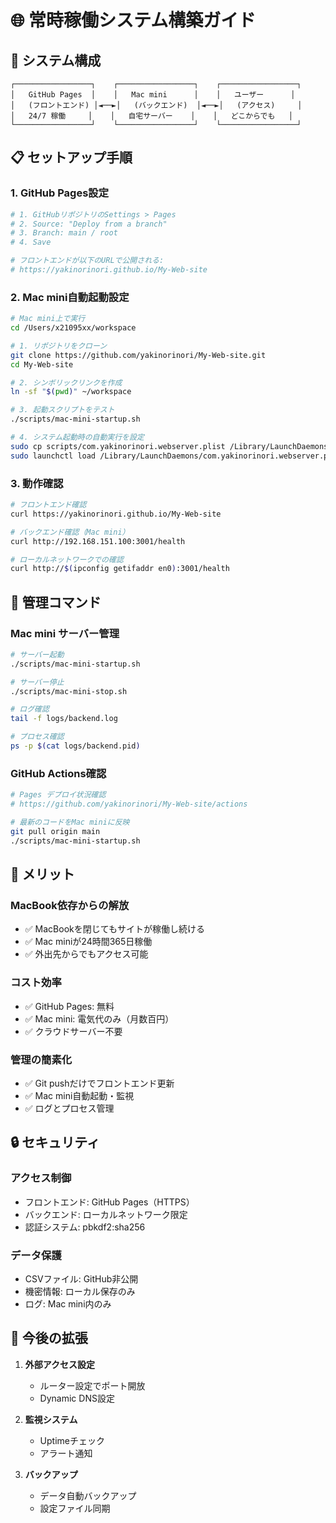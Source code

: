 # 🌐 常時稼働システム構築ガイド

## 🎯 **システム構成**

```
┌─────────────────┐    ┌─────────────────┐    ┌─────────────────┐
│   GitHub Pages  │    │   Mac mini      │    │   ユーザー      │
│   (フロントエンド) │◄──►│   (バックエンド)  │◄──►│   (アクセス)     │
│   24/7 稼働     │    │   自宅サーバー    │    │   どこからでも   │
└─────────────────┘    └─────────────────┘    └─────────────────┘
```

## 📋 **セットアップ手順**

### **1. GitHub Pages設定**
```bash
# 1. GitHubリポジトリのSettings > Pages
# 2. Source: "Deploy from a branch"
# 3. Branch: main / root
# 4. Save

# フロントエンドが以下のURLで公開される:
# https://yakinorinori.github.io/My-Web-site
```

### **2. Mac mini自動起動設定**
```bash
# Mac mini上で実行
cd /Users/x21095xx/workspace

# 1. リポジトリをクローン
git clone https://github.com/yakinorinori/My-Web-site.git
cd My-Web-site

# 2. シンボリックリンクを作成
ln -sf "$(pwd)" ~/workspace

# 3. 起動スクリプトをテスト
./scripts/mac-mini-startup.sh

# 4. システム起動時の自動実行を設定
sudo cp scripts/com.yakinorinori.webserver.plist /Library/LaunchDaemons/
sudo launchctl load /Library/LaunchDaemons/com.yakinorinori.webserver.plist
```

### **3. 動作確認**
```bash
# フロントエンド確認
curl https://yakinorinori.github.io/My-Web-site

# バックエンド確認（Mac mini）
curl http://192.168.151.100:3001/health

# ローカルネットワークでの確認
curl http://$(ipconfig getifaddr en0):3001/health
```

## 🔧 **管理コマンド**

### **Mac mini サーバー管理**
```bash
# サーバー起動
./scripts/mac-mini-startup.sh

# サーバー停止
./scripts/mac-mini-stop.sh

# ログ確認
tail -f logs/backend.log

# プロセス確認
ps -p $(cat logs/backend.pid)
```

### **GitHub Actions確認**
```bash
# Pages デプロイ状況確認
# https://github.com/yakinorinori/My-Web-site/actions

# 最新のコードをMac miniに反映
git pull origin main
./scripts/mac-mini-startup.sh
```

## 🌟 **メリット**

### **MacBook依存からの解放**
- ✅ MacBookを閉じてもサイトが稼働し続ける
- ✅ Mac miniが24時間365日稼働
- ✅ 外出先からでもアクセス可能

### **コスト効率**
- ✅ GitHub Pages: 無料
- ✅ Mac mini: 電気代のみ（月数百円）
- ✅ クラウドサーバー不要

### **管理の簡素化**
- ✅ Git pushだけでフロントエンド更新
- ✅ Mac mini自動起動・監視
- ✅ ログとプロセス管理

## 🔒 **セキュリティ**

### **アクセス制御**
- フロントエンド: GitHub Pages（HTTPS）
- バックエンド: ローカルネットワーク限定
- 認証システム: pbkdf2:sha256

### **データ保護**
- CSVファイル: GitHub非公開
- 機密情報: ローカル保存のみ
- ログ: Mac mini内のみ

## 🚀 **今後の拡張**

1. **外部アクセス設定**
   - ルーター設定でポート開放
   - Dynamic DNS設定

2. **監視システム**
   - Uptimeチェック
   - アラート通知

3. **バックアップ**
   - データ自動バックアップ
   - 設定ファイル同期
